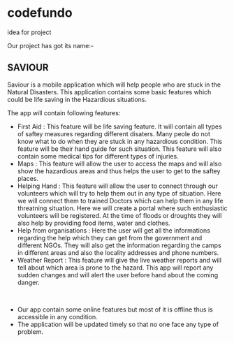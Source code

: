 # codefundo
idea for project<br>

Our project has got its name:-
<h2>SAVIOUR</h2>

Saviour is a mobile application which will help people who are stuck in the Natural Disasters. This application contains some basic features which could be life saving in the Hazardious situations.<br></p>
The app will contain following features: <br>
<ul>
  <li>First Aid : This feature will be life saving feature. It will contain all types of saftey measures regarding different disaters. Many peole do not know what to do when they are stuck in any hazardious condition. This feature will be their hand guide for such situation. This feature will also contain some medical tips for different types of injuries. </li>
  <li>Maps : This feature will allow the user to access the maps and will also show the hazardious areas and thus helps the user to get to the saftey places.</li>
  <li>Helping Hand : This feature will allow the user to connect through our volunteers which will try to help them out in any type of situation. Here we will connect them to trained Doctors which can help them in any life threatning situation. Here we will create a portal where such enthusiastic volunteers will be registered. At the time of floods or droughts they will also help by providing food items, water and clothes. </li>
  <li>Help from organisations : Here the user will get all the informations regarding the help which they can get from the government and different NGOs. They will also get the information regarding the camps in different areas and also the locality addresses and phone numbers.</li>
  <li>Weather Report : This feature will give the live weather reports and will tell about which area is prone to the hazard. This app will report any sudden changes and will alert the user before hand about the coming danger.</li>
  </ul><br>
  <ul>
  <li>Our app contain some online features but most of it is offline thus is accessible in any condition.  </li>
    <li>The application will be updated timely so that no one face any type of problem.

